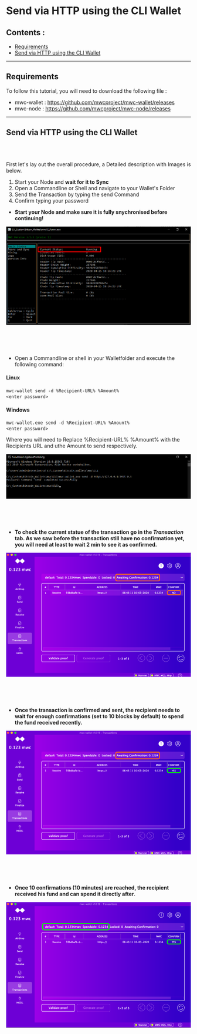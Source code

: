 # Send via HTTP using the CLI Wallet

## Contents : 
  * [Requirements](#requirements)
  * [Send via HTTP using the CLI Wallet](#Send-via-HTTP-using-the-CLI-Wallet)
  
------
  
## Requirements
To follow this tutorial, you will need to download the following file : 
- mwc-wallet : https://github.com/mwcproject/mwc-wallet/releases
- mwc-node : https://github.com/mwcproject/mwc-node/releases

------

## Send via HTTP using the CLI Wallet

  <br />
  <br /> 
 
 First let's lay out the overall procedure, a Detailed description with Images is below.
 
 1) Start your Node and **wait for it to Sync**
 2) Open a Commandline or Shell and navigate to your Wallet's Folder
 3) Send the Transaction by typing the send Command
 4) Confirm typing your password
 
  
  
  - **Start your Node and make sure it is fully snychronised before continuing!**
  
  ![nodesynced](/static/img/nodesynced.png "Node Fully Synced")  
  
  <br />
  <br /> 
  <br /> 
  
  - Open a Commandline or shell in your Walletfolder and execute the following command: 
  
   #### Linux

	mwc-wallet send -d %Recipient-URL% %Amount%
	<enter password>

 
 #### Windows
 
	mwc-wallet.exe send -d %Recipient-URL% %Amount%
	<enter password>


  Where you will need to Replace %Recipient-URL% %Amount% with the Recipients URL and uthe Amount to send respectively.

  
   ![sendcommandhttp](/static/img/sendcommandhttp.png "Send Command Example")  
   
   <br />
   <br /> 
   <br /> 
   

- **To check the current statue of the transaction go in the _Transaction_ tab. As we saw before the transaction still have no confirmation yet, you will need at least to wait 2 min to see it as confirmed.**

![unconfirmed](/static/img/gui10.png "Unconfirmed")

  <br />
  <br /> 
  <br />


- **Once the transaction is confirmed and sent, the recipient needs to wait for enough confirmations (set to 10 blocks by default) to spend the fund received recently.**   

![confirmed](/static/img/gui11.png "awaiting confirmations")

  <br />
  <br /> 
  <br />


- **Once 10 confirmations (10 minutes) are reached, the recipient received his fund and can spend it directly after**.   

![+10confirmation](/static/img/gui12.png "+10 confirmations")



